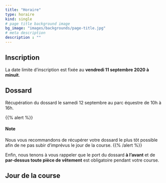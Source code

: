 ```yaml
---
title: "Horaire"
type: horaire
kind: single
# page title background image
bg_image: "images/backgrounds/page-title.jpg"
# meta description
description : ""
---
```


## Inscription

La date limite d’inscription est fixée au **vendredi 11 septembre 2020 à minuit**.

## Dossard

Récupération du dossard le samedi 12 septembre au parc équestre de 10h à 16h.

{{% alert %}}
#### Note

Nous vous recommandons de récupérer votre dossard le plus tôt possible afin de ne pas subir d’imprévus le jour de la course.
{{% /alert %}}

Enfin, nous tenons à vous rappeler que le port du dossard **à l’avant** et de **par-dessus toute pièce de vêtement** est obligatoire pendant votre course.

## Jour de la course
